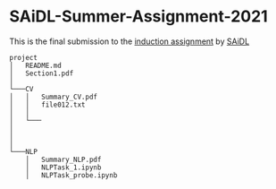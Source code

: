 # SAiDL-Summer-Assignment-2021
This is the final submission to the [induction assignment](assignment.pdf) by [SAiDL](https://www.saidl.in/)
```
project
│   README.md
│   Section1.pdf
│
└───CV
│   │   Summary_CV.pdf
│   │   file012.txt
│   │
│   └───
│       
│       
│   
└───NLP
    │   Summary_NLP.pdf
    │   NLPTask_1.ipynb
    │   NLPTask_probe.ipynb
```
